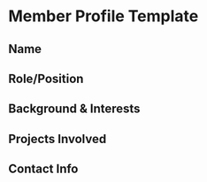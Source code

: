 # Member Profile Template

## Name

## Role/Position

## Background & Interests

## Projects Involved

## Contact Info

